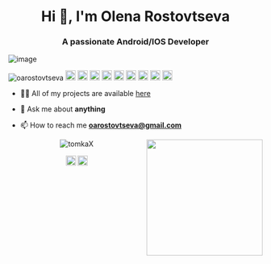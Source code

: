 
<!--
**tomkaX/tomkaX** is a ✨ _special_ ✨ repository because its `README.md` (this file) appears on your GitHub profile.

Here are some ideas to get you started:

- 🔭 I’m currently working on ...
- 🌱 I’m currently learning ...
- 👯 I’m looking to collaborate on ...
- 🤔 I’m looking for help with ...
- 💬 Ask me about ...
- 📫 How to reach me: ...
- 😄 Pronouns: ...
- ⚡ Fun fact: ...
-->


<h1 align="center">Hi 👋, I'm Olena Rostovtseva </h1>
<h3 align="center">A passionate Android/IOS Developer  </h3>

![image](https://github.com/saadeghi/saadeghi/blob/master/dino.gif)

<p align="left">
<img src="https://komarev.com/ghpvc/?username=oarostovtseva" alt="oarostovtseva" />

 <img src="https://github.com/simple-icons/simple-icons/blob/develop/icons/amazonaws.svg" alt="aws"  width="20" height="20" /> 
  <img src="https://img.icons8.com/color/48/000000/git.png" alt="git" width="20" height="20"/> 
  <img src="https://img.icons8.com/color/48/000000/react-native.png" alt="react" width="20" height="20"/> 
  <img src="https://img.icons8.com/color/48/000000/java-coffee-cup-logo.png" alt="java" width="20" height="20"/>
  <img src="https://github.com/simple-icons/simple-icons/blob/develop/icons/apacheflink.svg" alt="flinks" width="20" height="20"/> 
  <img src="https://img.icons8.com/ultraviolet/40/000000/xbox-r.png" alt="R" width="20" height="20"/> 
  <img src="https://img.icons8.com/color/48/000000/intellij-idea.png" alt="II" width="20" height="20"/> 
  <img src="https://img.icons8.com/color/48/000000/nodejs.png" alt="nodejs" width="20" height="20"/> 
  <img src="https://img.icons8.com/color/48/000000/python.png" alt="python" width="20" height="20"/></p>

- 👨‍💻 All of my projects are available  [here](https://github.com/tomkaX?tab=repositories)

- 💬 Ask me about **anything**

- 📫 How to reach me **oarostovtseva@gmail.com**



<p align="center"> 
  <img src="https://github-readme-stats.vercel.app/api?username=oarostovtseva&show_icons=true" alt="tomkaX" />
  <img  align="right" src="https://github.com/tomkaX/tomkaX/blob/master/gifs/3aM.gif" width="230">
 </p>

<p align="center">
<a href="https://www.linkedin.com/in/olena-rostovtseva-436320107/" target="blank"><img align="center" src="https://cdn.jsdelivr.net/npm/simple-icons@3.0.1/icons/linkedin.svg" alt="https://www.linkedin.com/in/olena-rostovtseva-436320107/" height="20" width="20" /></a>
  <a href="https://www.facebook.com/olena.piddubska" target="blank"><img align="center" src="https://cdn.jsdelivr.net/npm/simple-icons@3.0.1/icons/facebook.svg" alt="https://www.facebook.com/olena.piddubska" height="20" width="20" /></a>

</p>

